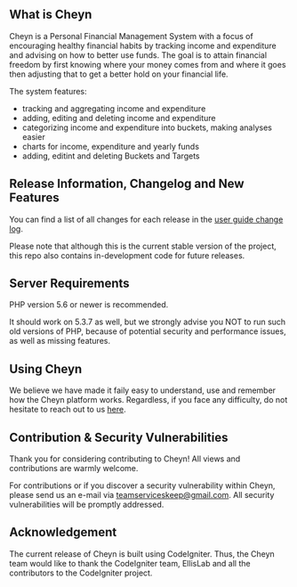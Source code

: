 ## What is Cheyn

Cheyn is a Personal Financial Management System with a focus of encouraging
healthy financial habits by tracking income and expenditure and advising on 
how to better use funds. The goal is to attain financial freedom by first knowing 
where your money comes from and where it goes then adjusting that to get a better
hold on your financial life.

The system features:
- tracking and aggregating income and expenditure
- adding, editing and deleting income and expenditure
- categorizing income and expenditure into buckets, making analyses easier
- charts for income, expenditure and yearly funds
- adding, editint and deleting Buckets and Targets


## Release Information, Changelog and New Features

You can find a list of all changes for each release in the [user
guide change log](https://github.com/KwesiNavilot/cheyn/releases).

Please note that although this is the current stable version of the project,
this repo also contains in-development code for future releases.

## Server Requirements

PHP version 5.6 or newer is recommended.

It should work on 5.3.7 as well, but we strongly advise you NOT to run
such old versions of PHP, because of potential security and performance
issues, as well as missing features.

## Using Cheyn
We believe we have made it faily easy to understand, use and remember how the Cheyn platform works.
Regardless, if you face any difficulty, do not hesitate to reach out to us [here](mailto:teamserviceskeep@gmail.com).

## Contribution & Security Vulnerabilities

Thank you for considering contributing to Cheyn! All views and contributions are warmly welcome.

For contributions or if you discover a security vulnerability within Cheyn, please send us an e-mail
via [teamserviceskeep@gmail.com](mailto:teamserviceskeep@gmail.com).
All security vulnerabilities will be promptly addressed.

## Acknowledgement

The current release of Cheyn is built using CodeIgniter. Thus, the Cheyn team would like to thank the CodeIgniter team, EllisLab and all the
contributors to the CodeIgniter project.
